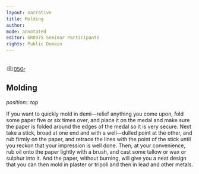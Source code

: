 ```yaml
---
layout: narrative
title: Molding
author:
mode: annotated
editor: GR8975 Seminar Participants
rights: Public Domain
---
```


 <br/><a href="http://gallica.bnf.fr/ark:/12148/btv1b10500001g/f105.image"><img src="../assets/photo-icon.png" alt="folio images" style="display:inline-block; margin-bottom:-3px;">050r</a><br/> 
## Molding

 
*position:: top*

If you want to quickly mold in demi—relief anything you come upon, fold some paper five or six times over, and place it on the medal and make sure the paper is folded around the edges of the medal so it is very secure. Next take a stick, broad at one end and with a well—dulled point at the other, and rub firmly on the paper, and retrace the lines with the point of the stick until you reckon that your impression is well done. Then, at your convenience, rub oil onto the paper lightly with a brush, and cast some tallow or wax or sulphur into it. And the paper, without burning, will give you a neat design that you can then mold in plaster or tripoli and then in lead and other metals.
  